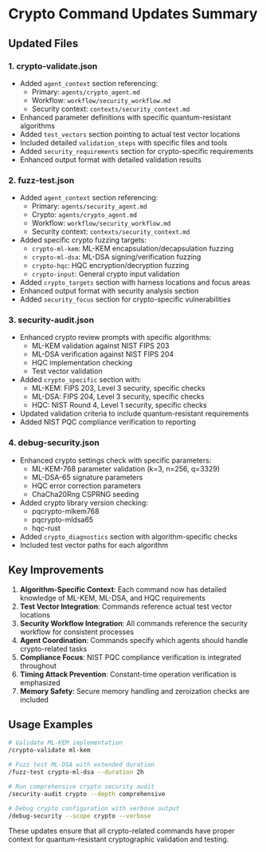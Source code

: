 # Crypto Command Updates Summary

## Updated Files

### 1. crypto-validate.json
- Added `agent_context` section referencing:
  - Primary: `agents/crypto_agent.md`
  - Workflow: `workflow/security_workflow.md`
  - Security context: `contexts/security_context.md`
- Enhanced parameter definitions with specific quantum-resistant algorithms
- Added `test_vectors` section pointing to actual test vector locations
- Included detailed `validation_steps` with specific files and tools
- Added `security_requirements` section for crypto-specific requirements
- Enhanced output format with detailed validation results

### 2. fuzz-test.json
- Added `agent_context` section referencing:
  - Primary: `agents/security_agent.md`
  - Crypto: `agents/crypto_agent.md`
  - Workflow: `workflow/security_workflow.md`
  - Security context: `contexts/security_context.md`
- Added specific crypto fuzzing targets:
  - `crypto-ml-kem`: ML-KEM encapsulation/decapsulation fuzzing
  - `crypto-ml-dsa`: ML-DSA signing/verification fuzzing
  - `crypto-hqc`: HQC encryption/decryption fuzzing
  - `crypto-input`: General crypto input validation
- Added `crypto_targets` section with harness locations and focus areas
- Enhanced output format with security analysis section
- Added `security_focus` section for crypto-specific vulnerabilities

### 3. security-audit.json
- Enhanced crypto review prompts with specific algorithms:
  - ML-KEM validation against NIST FIPS 203
  - ML-DSA verification against NIST FIPS 204
  - HQC implementation checking
  - Test vector validation
- Added `crypto_specific` section with:
  - ML-KEM: FIPS 203, Level 3 security, specific checks
  - ML-DSA: FIPS 204, Level 3 security, specific checks
  - HQC: NIST Round 4, Level 1 security, specific checks
- Updated validation criteria to include quantum-resistant requirements
- Added NIST PQC compliance verification to reporting

### 4. debug-security.json
- Enhanced crypto settings check with specific parameters:
  - ML-KEM-768 parameter validation (k=3, n=256, q=3329)
  - ML-DSA-65 signature parameters
  - HQC error correction parameters
  - ChaCha20Rng CSPRNG seeding
- Added crypto library version checking:
  - pqcrypto-mlkem768
  - pqcrypto-mldsa65
  - hqc-rust
- Added `crypto_diagnostics` section with algorithm-specific checks
- Included test vector paths for each algorithm

## Key Improvements

1. **Algorithm-Specific Context**: Each command now has detailed knowledge of ML-KEM, ML-DSA, and HQC requirements
2. **Test Vector Integration**: Commands reference actual test vector locations
3. **Security Workflow Integration**: All commands reference the security workflow for consistent processes
4. **Agent Coordination**: Commands specify which agents should handle crypto-related tasks
5. **Compliance Focus**: NIST PQC compliance verification is integrated throughout
6. **Timing Attack Prevention**: Constant-time operation verification is emphasized
7. **Memory Safety**: Secure memory handling and zeroization checks are included

## Usage Examples

```bash
# Validate ML-KEM implementation
/crypto-validate ml-kem

# Fuzz test ML-DSA with extended duration
/fuzz-test crypto-ml-dsa --duration 2h

# Run comprehensive crypto security audit
/security-audit crypto --depth comprehensive

# Debug crypto configuration with verbose output
/debug-security --scope crypto --verbose
```

These updates ensure that all crypto-related commands have proper context for quantum-resistant cryptographic validation and testing.